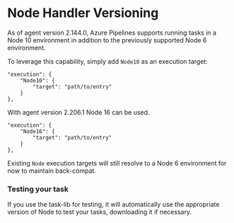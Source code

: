 # Node Handler Versioning

As of agent version 2.144.0, Azure Pipelines supports running tasks in a Node 10 environment in addition to the previously supported Node 6 environment.

To leverage this capability, simply add `Node10` as an execution target:

```
"execution": {
    "Node10": {
        "target": "path/to/entry"
    }
},
```

With agent version 2.206.1 Node 16 can be used.

```
"execution": {
    "Node16": {
        "target": "path/to/entry"
    }
},
```

Existing `Node` execution targets will still resolve to a Node 6 environment for now to maintain back-compat.

### Testing your task

If you use the task-lib for testing, it will automatically use the appropriate version of Node to test your tasks, downloading it if necessary.